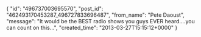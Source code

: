  {
   "id": "496737003695570",
   "post_id": "462493170453287_496727833696487",
   "from_name": "Pete Daoust",
   "message": "It would be the BEST radio shows you guys EVER heard....you can count on this...",
   "created_time": "2013-03-27T15:15:12+0000"
 }
